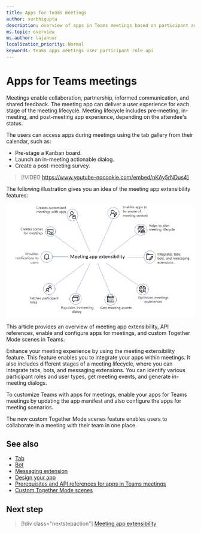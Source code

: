 ```yaml
---
title: Apps for Teams meetings 
author: surbhigupta
description: overview of apps in Teams meetings based on participant and user role
ms.topic: overview
ms.author: lajanuar
localization_priority: Normal
keywords: teams apps meetings user participant role api  
---
```


# Apps for Teams meetings

Meetings enable collaboration, partnership, informed communication, and shared feedback. The meeting app can deliver a user experience for each stage of the meeting lifecycle. Meeting lifecycle includes pre-meeting, in-meeting, and post-meeting app experience, depending on the attendee's status.

The users can access apps during meetings using the tab gallery from their calendar, such as:

* Pre-stage a Kanban board.
* Launch an in-meeting actionable dialog.
* Create a post-meeting survey.

> [!VIDEO https://www.youtube-nocookie.com/embed/nKAy5rNDus4]

The following illustration gives you an idea of the meeting app extensibility features:

![Meeting app extensibility](../assets/images/apps-in-meetings/meetingappextensibility.png)

This article provides an overview of meeting app extensibility, API references, enable and configure apps for meetings, and custom Together Mode scenes in Teams.

Enhance your meeting experience by using the meeting extensibility feature. This feature enables you to integrate your apps within meetings. It also includes different stages of a meeting lifecycle, where you can integrate tabs, bots, and messaging extensions. You can identify various participant roles and user types, get meeting events, and generate in-meeting dialogs.

To customize Teams with apps for meetings, enable your apps for Teams meetings by updating the app manifest and also configure the apps for meeting scenarios.

The new custom Together Mode scenes feature enables users to collaborate in a meeting with their team in one place.

## See also

* [Tab](../tabs/what-are-tabs.md#understand-how-tabs-work)
* [Bot](../bots/what-are-bots.md)
* [Messaging extension](../messaging-extensions/what-are-messaging-extensions.md)
* [Design your app](../apps-in-teams-meetings/design/designing-apps-in-meetings.md)
* [Prerequisites and API references for apps in Teams meetings](create-apps-for-teams-meetings.md)
* [Custom Together Mode scenes](~/apps-in-teams-meetings/teams-together-mode.md)

## Next step

> [!div class="nextstepaction"]
> [Meeting app extensibility](meeting-app-extensibility.md)
